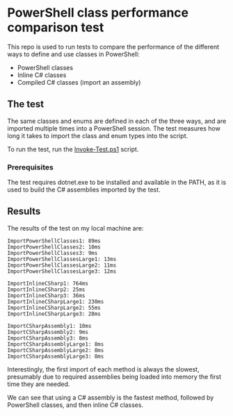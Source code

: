 # PowerShell class performance comparison test

This repo is used to run tests to compare the performance of the different ways to define and use classes in PowerShell:

- PowerShell classes
- Inline C# classes
- Compiled C# classes (import an assembly)

## The test

The same classes and enums are defined in each of the three ways, and are imported multiple times into a PowerShell session.
The test measures how long it takes to import the class and enum types into the script.

To run the test, run the [Invoke-Test.ps1](/src/Invoke-Test.ps1) script.

### Prerequisites

The test requires dotnet.exe to be installed and available in the PATH, as it is used to build the C# assemblies imported by the test.

## Results

The results of the test on my local machine are:

```text
ImportPowerShellClasses1: 89ms
ImportPowerShellClasses2: 10ms
ImportPowerShellClasses3: 9ms
ImportPowerShellClassesLarge1: 13ms
ImportPowerShellClassesLarge2: 11ms
ImportPowerShellClassesLarge3: 12ms

ImportInlineCSharp1: 764ms
ImportInlineCSharp2: 25ms
ImportInlineCSharp3: 36ms
ImportInlineCSharpLarge1: 230ms
ImportInlineCSharpLarge2: 55ms
ImportInlineCSharpLarge3: 28ms

ImportCSharpAssembly1: 10ms
ImportCSharpAssembly2: 9ms
ImportCSharpAssembly3: 8ms
ImportCSharpAssemblyLarge1: 8ms
ImportCSharpAssemblyLarge2: 8ms
ImportCSharpAssemblyLarge3: 8ms
```

Interestingly, the first import of each method is always the slowest, presumably due to required assemblies being loaded into memory the first time they are needed.

We can see that using a C# assembly is the fastest method, followed by PowerShell classes, and then inline C# classes.
